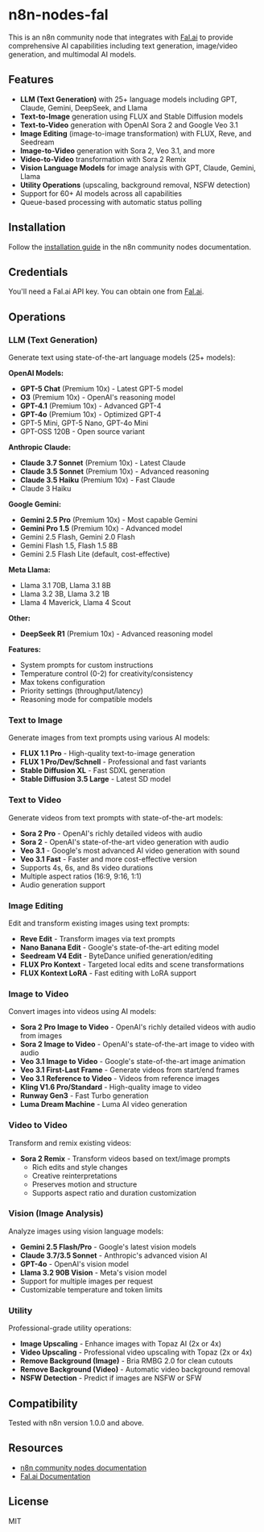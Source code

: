 # n8n-nodes-fal

This is an n8n community node that integrates with [Fal.ai](https://fal.ai) to provide comprehensive AI capabilities including text generation, image/video generation, and multimodal AI models.

## Features

- **LLM (Text Generation)** with 25+ language models including GPT, Claude, Gemini, DeepSeek, and Llama
- **Text-to-Image** generation using FLUX and Stable Diffusion models
- **Text-to-Video** generation with OpenAI Sora 2 and Google Veo 3.1
- **Image Editing** (image-to-image transformation) with FLUX, Reve, and Seedream
- **Image-to-Video** generation with Sora 2, Veo 3.1, and more
- **Video-to-Video** transformation with Sora 2 Remix
- **Vision Language Models** for image analysis with GPT, Claude, Gemini, Llama
- **Utility Operations** (upscaling, background removal, NSFW detection)
- Support for 60+ AI models across all capabilities
- Queue-based processing with automatic status polling

## Installation

Follow the [installation guide](https://docs.n8n.io/integrations/community-nodes/installation/) in the n8n community nodes documentation.

## Credentials

You'll need a Fal.ai API key. You can obtain one from [Fal.ai](https://fal.ai).

## Operations

### LLM (Text Generation)
Generate text using state-of-the-art language models (25+ models):

**OpenAI Models:**
- **GPT-5 Chat** (Premium 10x) - Latest GPT-5 model
- **O3** (Premium 10x) - OpenAI's reasoning model
- **GPT-4.1** (Premium 10x) - Advanced GPT-4
- **GPT-4o** (Premium 10x) - Optimized GPT-4
- GPT-5 Mini, GPT-5 Nano, GPT-4o Mini
- GPT-OSS 120B - Open source variant

**Anthropic Claude:**
- **Claude 3.7 Sonnet** (Premium 10x) - Latest Claude
- **Claude 3.5 Sonnet** (Premium 10x) - Advanced reasoning
- **Claude 3.5 Haiku** (Premium 10x) - Fast Claude
- Claude 3 Haiku

**Google Gemini:**
- **Gemini 2.5 Pro** (Premium 10x) - Most capable Gemini
- **Gemini Pro 1.5** (Premium 10x) - Advanced model
- Gemini 2.5 Flash, Gemini 2.0 Flash
- Gemini Flash 1.5, Flash 1.5 8B
- Gemini 2.5 Flash Lite (default, cost-effective)

**Meta Llama:**
- Llama 3.1 70B, Llama 3.1 8B
- Llama 3.2 3B, Llama 3.2 1B
- Llama 4 Maverick, Llama 4 Scout

**Other:**
- **DeepSeek R1** (Premium 10x) - Advanced reasoning model

**Features:**
- System prompts for custom instructions
- Temperature control (0-2) for creativity/consistency
- Max tokens configuration
- Priority settings (throughput/latency)
- Reasoning mode for compatible models

### Text to Image
Generate images from text prompts using various AI models:
- **FLUX 1.1 Pro** - High-quality text-to-image generation
- **FLUX 1 Pro/Dev/Schnell** - Professional and fast variants
- **Stable Diffusion XL** - Fast SDXL generation
- **Stable Diffusion 3.5 Large** - Latest SD model

### Text to Video
Generate videos from text prompts with state-of-the-art models:
- **Sora 2 Pro** - OpenAI's richly detailed videos with audio
- **Sora 2** - OpenAI's state-of-the-art video generation with audio
- **Veo 3.1** - Google's most advanced AI video generation with sound
- **Veo 3.1 Fast** - Faster and more cost-effective version
- Supports 4s, 6s, and 8s video durations
- Multiple aspect ratios (16:9, 9:16, 1:1)
- Audio generation support

### Image Editing
Edit and transform existing images using text prompts:
- **Reve Edit** - Transform images via text prompts
- **Nano Banana Edit** - Google's state-of-the-art editing model
- **Seedream V4 Edit** - ByteDance unified generation/editing
- **FLUX Pro Kontext** - Targeted local edits and scene transformations
- **FLUX Kontext LoRA** - Fast editing with LoRA support

### Image to Video
Convert images into videos using AI models:
- **Sora 2 Pro Image to Video** - OpenAI's richly detailed videos with audio from images
- **Sora 2 Image to Video** - OpenAI's state-of-the-art image to video with audio
- **Veo 3.1 Image to Video** - Google's state-of-the-art image animation
- **Veo 3.1 First-Last Frame** - Generate videos from start/end frames
- **Veo 3.1 Reference to Video** - Videos from reference images
- **Kling V1.6 Pro/Standard** - High-quality image to video
- **Runway Gen3** - Fast Turbo generation
- **Luma Dream Machine** - Luma AI video generation

### Video to Video
Transform and remix existing videos:
- **Sora 2 Remix** - Transform videos based on text/image prompts
  - Rich edits and style changes
  - Creative reinterpretations
  - Preserves motion and structure
  - Supports aspect ratio and duration customization

### Vision (Image Analysis)
Analyze images using vision language models:
- **Gemini 2.5 Flash/Pro** - Google's latest vision models
- **Claude 3.7/3.5 Sonnet** - Anthropic's advanced vision AI
- **GPT-4o** - OpenAI's vision model
- **Llama 3.2 90B Vision** - Meta's vision model
- Support for multiple images per request
- Customizable temperature and token limits

### Utility
Professional-grade utility operations:
- **Image Upscaling** - Enhance images with Topaz AI (2x or 4x)
- **Video Upscaling** - Professional video upscaling with Topaz (2x or 4x)
- **Remove Background (Image)** - Bria RMBG 2.0 for clean cutouts
- **Remove Background (Video)** - Automatic video background removal
- **NSFW Detection** - Predict if images are NSFW or SFW

## Compatibility

Tested with n8n version 1.0.0 and above.

## Resources

- [n8n community nodes documentation](https://docs.n8n.io/integrations/community-nodes/)
- [Fal.ai Documentation](https://fal.ai/docs)

## License

MIT
